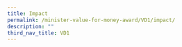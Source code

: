 ```yaml
---
title: Impact
permalink: /minister-value-for-money-award/VD1/impact/
description: ""
third_nav_title: VD1
---
```

